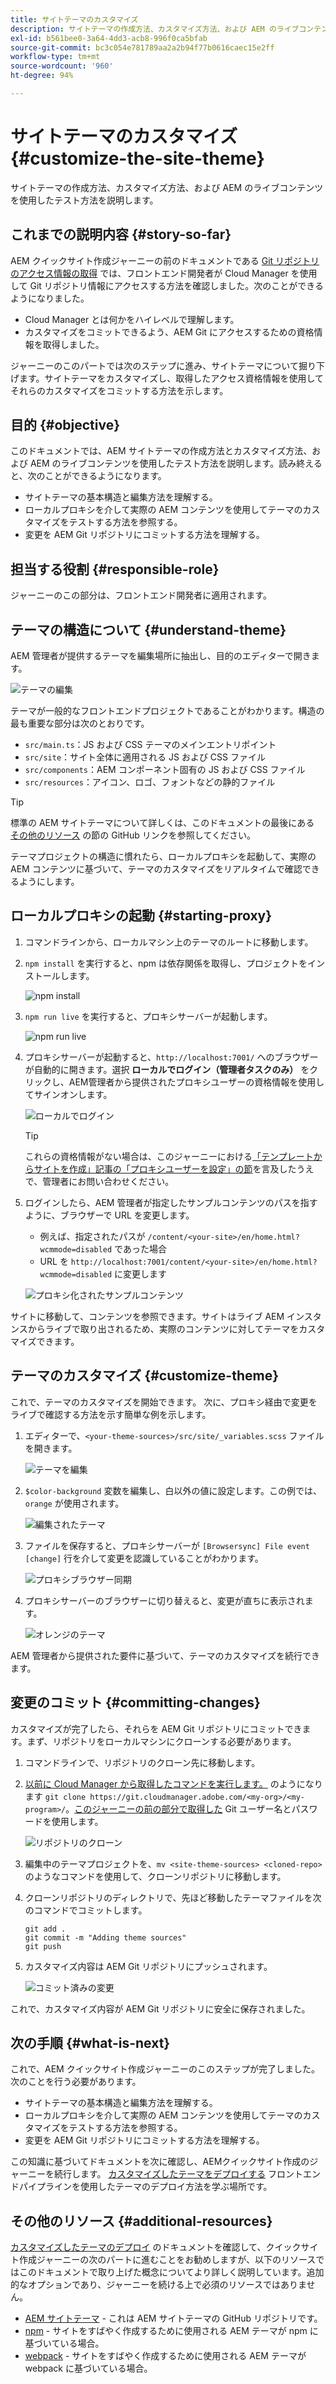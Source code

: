 ```yaml
---
title: サイトテーマのカスタマイズ
description: サイトテーマの作成方法、カスタマイズ方法、および AEM のライブコンテンツを使用したテスト方法を説明します。
exl-id: b561bee0-3a64-4dd3-acb8-996f0ca5bfab
source-git-commit: bc3c054e781789aa2a2b94f77b0616caec15e2ff
workflow-type: tm+mt
source-wordcount: '960'
ht-degree: 94%

---
```


# サイトテーマのカスタマイズ {#customize-the-site-theme}

サイトテーマの作成方法、カスタマイズ方法、および AEM のライブコンテンツを使用したテスト方法を説明します。

## これまでの説明内容 {#story-so-far}

AEM クイックサイト作成ジャーニーの前のドキュメントである [Git リポジトリのアクセス情報の取得](retrieve-access.md) では、フロントエンド開発者が Cloud Manager を使用して Git リポジトリ情報にアクセスする方法を確認しました。次のことができるようになりました。

* Cloud Manager とは何かをハイレベルで理解します。
* カスタマイズをコミットできるよう、AEM Git にアクセスするための資格情報を取得しました。

ジャーニーのこのパートでは次のステップに進み、サイトテーマについて掘り下げます。サイトテーマをカスタマイズし、取得したアクセス資格情報を使用してそれらのカスタマイズをコミットする方法を示します。

## 目的 {#objective}

このドキュメントでは、AEM サイトテーマの作成方法とカスタマイズ方法、および AEM のライブコンテンツを使用したテスト方法を説明します。読み終えると、次のことができるようになります。

* サイトテーマの基本構造と編集方法を理解する。
* ローカルプロキシを介して実際の AEM コンテンツを使用してテーマのカスタマイズをテストする方法を参照する。
* 変更を AEM Git リポジトリにコミットする方法を理解する。

## 担当する役割 {#responsible-role}

ジャーニーのこの部分は、フロントエンド開発者に適用されます。

## テーマの構造について {#understand-theme}

AEM 管理者が提供するテーマを編集場所に抽出し、目的のエディターで開きます。

![テーマの編集](assets/edit-theme.png)

テーマが一般的なフロントエンドプロジェクトであることがわかります。構造の最も重要な部分は次のとおりです。

* `src/main.ts`：JS および CSS テーマのメインエントリポイント
* `src/site`：サイト全体に適用される JS および CSS ファイル
* `src/components`：AEM コンポーネント固有の JS および CSS ファイル
* `src/resources`：アイコン、ロゴ、フォントなどの静的ファイル

>[!TIP]
>
>標準の AEM サイトテーマについて詳しくは、このドキュメントの最後にある [その他のリソース](#additional-resources) の節の GitHub リンクを参照してください。

テーマプロジェクトの構造に慣れたら、ローカルプロキシを起動して、実際の AEM コンテンツに基づいて、テーマのカスタマイズをリアルタイムで確認できるようにします。

## ローカルプロキシの起動 {#starting-proxy}

1. コマンドラインから、ローカルマシン上のテーマのルートに移動します。
1. `npm install` を実行すると、npm は依存関係を取得し、プロジェクトをインストールします。

   ![npm install](assets/npm-install.png)

1. `npm run live` を実行すると、プロキシサーバーが起動します。

   ![npm run live](assets/npm-run-live.png)

1. プロキシサーバーが起動すると、`http://localhost:7001/` へのブラウザーが自動的に開きます。選択 **ローカルでログイン（管理者タスクのみ）** をクリックし、AEM管理者から提供されたプロキシユーザーの資格情報を使用してサインオンします。

   ![ローカルでログイン](assets/sign-in-locally.png)

   >[!TIP]
   >
   >これらの資格情報がない場合は、このジャーニーにおける[「テンプレートからサイトを作成」記事の「プロキシユーザーを設定」の節](/help/journey-sites/quick-site/create-site.md#proxy-user)を言及したうえで、管理者にお問い合わせください。

1. ログインしたら、AEM 管理者が指定したサンプルコンテンツのパスを指すように、ブラウザーで URL を変更します。

   * 例えば、指定されたパスが `/content/<your-site>/en/home.html?wcmmode=disabled` であった場合
   * URL を `http://localhost:7001/content/<your-site>/en/home.html?wcmmode=disabled` に変更します

   ![プロキシ化されたサンプルコンテンツ](assets/proxied-sample-content.png)

サイトに移動して、コンテンツを参照できます。サイトはライブ AEM インスタンスからライブで取り出されるため、実際のコンテンツに対してテーマをカスタマイズできます。

## テーマのカスタマイズ {#customize-theme}

これで、テーマのカスタマイズを開始できます。 次に、プロキシ経由で変更をライブで確認する方法を示す簡単な例を示します。

1. エディターで、`<your-theme-sources>/src/site/_variables.scss` ファイルを開きます。

   ![テーマを編集](assets/edit-theme.png)

1. `$color-background` 変数を編集し、白以外の値に設定します。この例では、`orange` が使用されます。

   ![編集されたテーマ](assets/edited-theme.png)

1. ファイルを保存すると、プロキシサーバーが `[Browsersync] File event [change]` 行を介して変更を認識していることがわかります。

   ![プロキシブラウザー同期](assets/proxy-browsersync.png)

1. プロキシサーバーのブラウザーに切り替えると、変更が直ちに表示されます。

   ![オレンジのテーマ](assets/orange-theme.png)

AEM 管理者から提供された要件に基づいて、テーマのカスタマイズを続行できます。

## 変更のコミット {#committing-changes}

カスタマイズが完了したら、それらを AEM Git リポジトリにコミットできます。まず、リポジトリをローカルマシンにクローンする必要があります。

1. コマンドラインで、リポジトリのクローン先に移動します。
1. [以前に Cloud Manager から取得したコマンドを実行します。](retrieve-access.md) のようになります `git clone https://git.cloudmanager.adobe.com/<my-org>/<my-program>/`。[このジャーニーの前の部分で取得した](retrieve-access.md) Git ユーザー名とパスワードを使用します。

   ![リポジトリのクローン](assets/clone-repo.png)

1. 編集中のテーマプロジェクトを、`mv <site-theme-sources> <cloned-repo>` のようなコマンドを使用して、クローンリポジトリに移動します。
1. クローンリポジトリのディレクトリで、先ほど移動したテーマファイルを次のコマンドでコミットします。

   ```text
   git add .
   git commit -m "Adding theme sources"
   git push
   ```

1. カスタマイズ内容は AEM Git リポジトリにプッシュされます。

   ![コミット済みの変更](assets/changes-committed.png)

これで、カスタマイズ内容が AEM Git リポジトリに安全に保存されました。

## 次の手順 {#what-is-next}

これで、AEM クイックサイト作成ジャーニーのこのステップが完了しました。次のことを行う必要があります。

* サイトテーマの基本構造と編集方法を理解する。
* ローカルプロキシを介して実際の AEM コンテンツを使用してテーマのカスタマイズをテストする方法を参照する。
* 変更を AEM Git リポジトリにコミットする方法を理解する。

この知識に基づいてドキュメントを次に確認し、AEMクイックサイト作成のジャーニーを続行します。 [カスタマイズしたテーマをデプロイする](deploy-theme.md) フロントエンドパイプラインを使用したテーマのデプロイ方法を学ぶ場所です。

## その他のリソース {#additional-resources}

[カスタマイズしたテーマのデプロイ](deploy-theme.md) のドキュメントを確認して、クイックサイト作成ジャーニーの次のパートに進むことをお勧めしますが、以下のリソースではこのドキュメントで取り上げた概念についてより詳しく説明しています。追加的なオプションであり、ジャーニーを続ける上で必須のリソースではありません。

* [AEM サイトテーマ](https://github.com/adobe/aem-site-template-standard-theme-e2e) - これは AEM サイトテーマの GitHub リポジトリです。
* [npm](https://www.npmjs.com) - サイトをすばやく作成するために使用される AEM テーマが npm に基づいている場合。
* [webpack](https://webpack.js.org) - サイトをすばやく作成するために使用される AEM テーマが webpack に基づいている場合。
